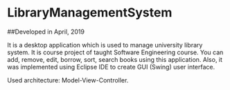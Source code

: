 # LibraryManagementSystem

##Developed in April, 2019

It is a desktop application which is used to manage university library system. It is course project of taught Software Engineering course. You can add, remove, edit, borrow, sort, search books using this application. Also, it was implemented using Eclipse IDE to create GUI (Swing) user interface. 

Used architecture: Model-View-Controller.

